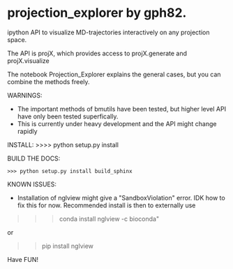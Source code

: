 # projection_explorer by gph82.
ipython API to visualize MD-trajectories interactively on any projection space.

The API is projX, which provides access to projX.generate and projX.visualize

The notebook Projection_Explorer explains the general cases, 
but you can combine the methods freely.


WARNINGS:
* The important methods of bmutils have been tested, but higher level API
 have only been tested superfically.
* This is currently under heavy development and the API might change rapidly

INSTALL:
    >>>> python setup.py install
    
BUILD THE DOCS:

    >>> python setup.py install build_sphinx

KNOWN ISSUES:
 * Installation of nglview might give a "SandboxViolation" error. IDK how to 
 fix this for now. Recommended install is then to externally use 
  
  >>> conda install nglview -c bioconda"
  >>>
  
  or 
  
  >> pip install nglview
  >>>


Have FUN!
